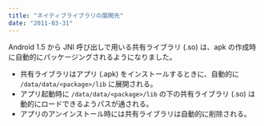 ```yaml
---
title: "ネイティブライブラリの展開先"
date: "2011-03-31"
---
```


Android 1.5 から JNI 呼び出しで用いる共有ライブラリ (.so) は、apk の作成時に自動的にパッケージングされるようになりました。

* 共有ライブラリはアプリ (.apk) をインストールするときに、自動的に `/data/data/<package>/lib` に展開される。
* アプリ起動時に `/data/data/<package>/lib` の下の共有ライブラリ (.so) は動的にロードできるようパスが通される。
* アプリのアンインストール時には共有ライブラリは自動的に削除される。


